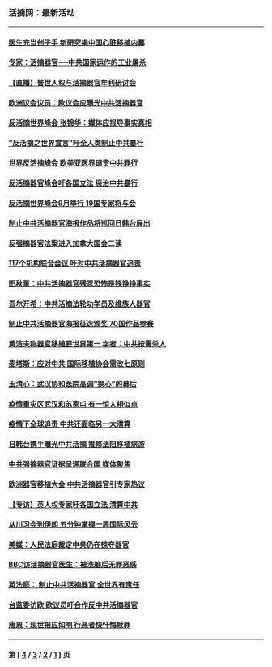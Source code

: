 ### 活摘网：最新活动
---
#### [医生充当刽子手 新研究揭中国心脏移植内幕](../../pages/nf5883/n13772291.md?07170430) 
#### [专家：活摘器官──中共国家运作的工业屠杀](../../pages/nf5883/n13761178.md?07170430) 
#### [【直播】普世人权与活摘器官牟利研讨会](../../pages/nf5883/n13425146.md?07170430) 
#### [欧洲议会议员：欧议会应曝光中共活摘器官](../../pages/nf5883/n13336571.md?07170430) 
#### [反活摘世界峰会 张锦华：媒体应报导事实真相](../../pages/nf5883/n13278502.md?07170430) 
#### [“反活摘之世界宣言”吁全人类制止中共暴行](../../pages/nf5883/n13259730.md?07170430) 
#### [世界反活摘峰会 欧美亚医界谴责中共罪行](../../pages/nf5883/n13253550.md?07170430) 
#### [反活摘器官峰会吁各国立法 惩治中共暴行](../../pages/nf5883/n13245052.md?07170430) 
#### [反活摘世界峰会9月举行 19国专家将与会](../../pages/nf5883/n13201492.md?07170430) 
#### [制止中共活摘器官海报作品将巡回日韩台展出](../../pages/nf5883/n13177791.md?07170430) 
#### [反强摘器官法案进入加拿大国会二读](../../pages/nf5883/n13033450.md?07170430) 
#### [117个机构联合会议 吁对中共活摘器官追责](../../pages/nf5883/n12775087.md?07170430) 
#### [田秋堇：中共活摘器官残忍恐怖是铁铮铮事实](../../pages/nf5883/n12702148.md?07170430) 
#### [吾尔开希：中共活摘法轮功学员及维族人器官](../../pages/nf5883/n12693197.md?07170430) 
#### [制止中共活摘器官海报征选颁奖 70国作品参赛](../../pages/nf5883/n12692050.md?07170430) 
#### [黄洁夫称器官移植要世界第一 学者：中共按需杀人](../../pages/nf5883/n12572329.md?07170430) 
#### [麦塔斯：应对中共 国际移植协会需改七原则](../../pages/nf5883/n12514711.md?07170430) 
#### [玉清心：武汉协和医院高调“换心”的幕后](../../pages/nf5883/n12298730.md?07170430) 
#### [疫情重灾区武汉和苏家屯 有一惊人相似点](../../pages/nf5883/n12150824.md?07170430) 
#### [疫情下全球追责 中共还面临另一大清算](../../pages/nf5883/n12070397.md?07170430) 
#### [日韩台携手曝光中共活摘 推修法阻移植旅游](../../pages/nf5883/n11712046.md?07170430) 
#### [中共强摘器官证据呈递联合国 媒体聚焦](../../pages/nf5883/n11546426.md?07170430) 
#### [欧洲器官移植大会 中共活摘器官引专家热议](../../pages/nf5883/n11539095.md?07170430) 
#### [【专访】英人权专家吁各国立法 清算中共](../../pages/nf5883/n11367315.md?07170430) 
#### [从川习会到伊朗 五分钟掌握一周国际风云](../../pages/nf5883/n11338520.md?07170430) 
#### [美媒：人民法庭裁定中共仍在掠夺器官](../../pages/nf5883/n11334897.md?07170430) 
#### [BBC访活摘器官医生：被洗脑后无罪恶感](../../pages/nf5883/n11335935.md?07170430) 
#### [英法庭： 制止中共活摘器官 全世界有责任](../../pages/nf5883/n11330691.md?07170430) 
#### [台监委访欧 欧议员吁合作反中共活摘器官](../../pages/nf5883/n11109190.md?07170430) 
#### [唐恩：现世报应如响 行恶者快忏悔赎罪](../../pages/nf5883/n11104016.md?07170430) 

---
#### 第 [ [4](./4.md?07170430) / [3](./3.md?07170430) / [2](./2.md?07170430) / [1](./1.md?07170430) ] 页
